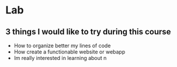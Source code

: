 # Lab
## 3 things I would like to try during this course
- How to organize better my lines of code
- How create a functionable website or webapp
- Im really interested in learning about n